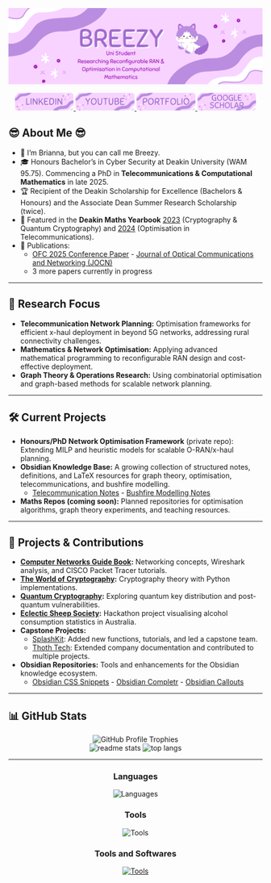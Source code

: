 ![Introduction Image](Figures/intro.png)

<div align="center">
  <a href="https://www.linkedin.com/in/brianna-laird/" target="_blank">
    <img src="Figures/linkedin.png" style="height: 35px;" alt="linkedin logo" />
  </a>
  <a href="https://www.youtube.com/@Breezy-Codes/" target="_blank">
    <img src="Figures/youtube.png" style="height: 35px;" alt="youtube logo" />
  </a>
  <a href="https://briannalaird.com/" target="_blank">
    <img src="Figures/portfolio.png" style="height: 35px;" alt="portfolio logo" />
  </a>
  <a href="https://scholar.google.com/citations?user=exg3AzgAAAAJ&hl=en&oi=ao" target="_blank">
    <img src="Figures/scholar.png" style="height: 35px;" alt="scholar logo" />
  </a>
</div>

## :sunglasses: About Me :sunglasses: 

- 👋 I’m Brianna, but you can call me Breezy.  
- 🎓 Honours Bachelor’s in Cyber Security at Deakin University (WAM 95.75). Commencing a PhD in **Telecommunications & Computational Mathematics** in late 2025.  
- 🏆 Recipient of the Deakin Scholarship for Excellence (Bachelors & Honours) and the Associate Dean Summer Research Scholarship (twice).  
- 📖 Featured in the **Deakin Maths Yearbook** [2023](https://dro.deakin.edu.au/articles/book/Mathematics_Yearbook_2023/25824244/1) (Cryptography & Quantum Cryptography) and [2024](https://dro.deakin.edu.au/articles/book/Mathematics_Yearbook_2024/29670008/2) (Optimisation in Telecommunications).  
- 📄 Publications:  
  - [OFC 2025 Conference Paper](https://opg.optica.org/abstract.cfm?uri=OFC-2025-M1I.3) - [Journal of Optical Communications and Networking (JOCN)](https://opg.optica.org/jocn/abstract.cfm?uri=jocn-17-11-E50)  
  - 3 more papers currently in progress  

---

## 🔬 Research Focus

- **Telecommunication Network Planning:** Optimisation frameworks for efficient x-haul deployment in beyond 5G networks, addressing rural connectivity challenges.  
- **Mathematics & Network Optimisation:** Applying advanced mathematical programming to reconfigurable RAN design and cost-effective deployment.  
- **Graph Theory & Operations Research:** Using combinatorial optimisation and graph-based methods for scalable network planning.  

---

## 🛠️ Current Projects

- **Honours/PhD Network Optimisation Framework** (private repo): Extending MILP and heuristic models for scalable O-RAN/x-haul planning.  
- **Obsidian Knowledge Base:** A growing collection of structured notes, definitions, and LaTeX resources for graph theory, optimisation, telecommunications, and bushfire modelling.  
  - [Telecommunication Notes](https://github.com/breezy-codes/obsidian-telecommunication-definition-notes) - [Bushfire Modelling Notes](https://github.com/breezy-codes/obsidian-bushfire-modelling-notes)
- **Maths Repos (coming soon):** Planned repositories for optimisation algorithms, graph theory experiments, and teaching resources.  

---

## 🚀 Projects & Contributions

- **[Computer Networks Guide Book](https://comp-networks.breezy-codes.com):** Networking concepts, Wireshark analysis, and CISCO Packet Tracer tutorials.  
- **[The World of Cryptography](https://crypto.breezy-codes.com):** Cryptography theory with Python implementations.  
- **[Quantum Cryptography](https://quantum-crypto.breezy-codes.com):** Exploring quantum key distribution and post-quantum vulnerabilities.  
- **[Eclectic Sheep Society](https://github.com/breezy-codes/Eclectic-Sheep-Society):** Hackathon project visualising alcohol consumption statistics in Australia.  
- **Capstone Projects:**  
  - [SplashKit](https://github.com/splashkit): Added new functions, tutorials, and led a capstone team.  
  - [Thoth Tech](https://github.com/thoth-tech): Extended company documentation and contributed to multiple projects.  
- **Obsidian Repositories:** Tools and enhancements for the Obsidian knowledge ecosystem.  
  - [Obsidian CSS Snippets](https://github.com/breezy-codes/Obsidian-CSS-Snippets) - [Obsidian Completr](https://github.com/breezy-codes/obsidian-completr) - [Obsidian Callouts](https://github.com/breezy-codes/Obsidian-Callouts)  

---


<!--START_SECTION:waka-->
<!--END_SECTION:waka-->


## 📊 GitHub Stats

<div align="center">
    <img src="https://github-profile-trophy.vercel.app/?username=breezy-codes&theme=onedark&row=1" alt="GitHub Profile Trophies" />
</div>

<div align="center">
    <img width="475" src="https://github-readme-stats-hvpm.vercel.app/api?username=breezy-codes&count_private=true&show_icons=true&theme=material-palenight&rank_icon=github&border_radius=10" alt="readme stats" />
    <img width="325" src="https://github-readme-stats-hvpm.vercel.app/api/top-langs/?username=breezy-codes&langs_count=12&layout=compact&count_private=true&theme=material-palenight&border_radius=10&size_weight=0.5&count_weight=0.5&hide=html" alt="top langs" />
</div>

---

<div align="center">
  <h3>Languages</h3>
  <img src="https://skillicons.dev/icons?i=md,py,cpp,cs,dotnet,latex,js,java" alt="Languages"/>
</div>

<div align="center">
  <h3>Tools</h3>
  <img src="https://skillicons.dev/icons?i=git,vscode,visualstudio,ai,raspberrypi,linux,ubuntu,arch" alt="Tools"/>
</div>

<div align="center">
    <h3>Tools and Softwares</h3>
    <a href="https://skillicons.dev">
      <img src="https://skillicons.dev/icons?i=git,vscode,visualstudio,ai,raspberrypi,linux,ubuntu,arch" alt="Tools"/>
    </a>
</div>
